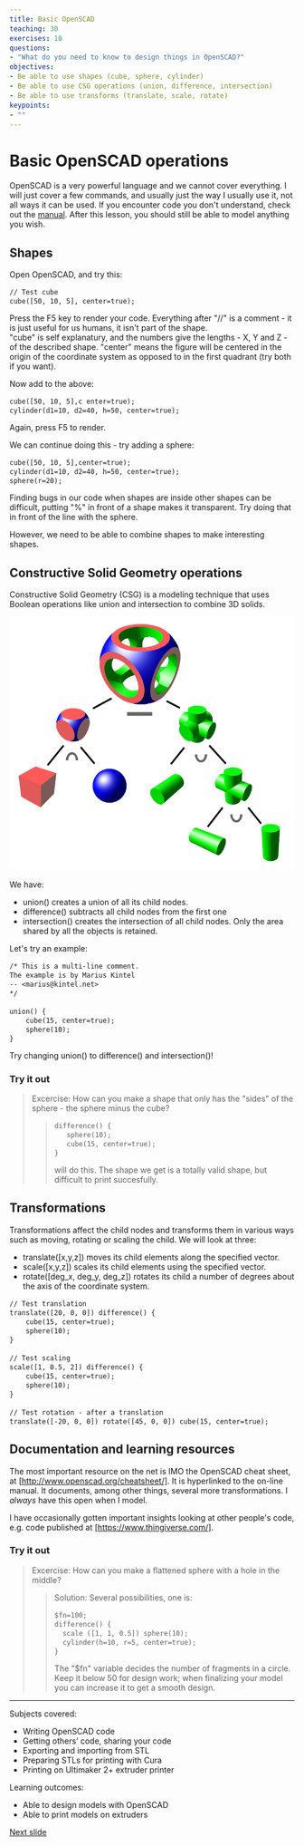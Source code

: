 ```yaml
---
title: Basic OpenSCAD
teaching: 30
exercises: 10
questions:
- "What do you need to know to design things in OpenSCAD?"
objectives:
- Be able to use shapes (cube, sphere, cylinder)
- Be able to use CSG operations (union, difference, intersection)
- Be able to use transforms (translate, scale, rotate)
keypoints:
- ""
---
```


# Basic OpenSCAD operations
OpenSCAD is a very powerful language and we cannot cover everything. 
I will just cover a few commands, and usually just the way I usually use it, not all ways it can be used. 
If you encounter code you don't understand, check out the [manual](http://www.openscad.org/cheatsheet/).
After this lesson, you should still be able to model anything you wish.

## Shapes

Open OpenSCAD, and try this:
~~~
// Test cube
cube([50, 10, 5], center=true);
~~~
Press the F5 key to render your code.
Everything after "//" is a comment - it is just useful for us humans, it isn't part of the shape.  
"cube" is self explanatury, and the numbers give the lengths - X, Y and Z - of the described shape.
"center" means the figure will be centered in the origin of the coordinate system as opposed to in the first quadrant (try both if you want).

Now add to the above:
~~~
cube([50, 10, 5],c enter=true);
cylinder(d1=10, d2=40, h=50, center=true);
~~~
Again, press F5 to render.

We can continue doing this - try adding a sphere:
~~~
cube([50, 10, 5],center=true);
cylinder(d1=10, d2=40, h=50, center=true);
sphere(r=20);
~~~
Finding bugs in our code when shapes are inside other shapes can be difficult, putting "%" in front of a shape makes it transparent.
Try doing that in front of the line with the sphere.

However, we need to be able to combine shapes to make interesting shapes.

## Constructive Solid Geometry operations
Constructive Solid Geometry (CSG) is a modeling technique that uses Boolean operations like union and intersection to combine 3D solids.

![alt text](bilder/Csg_tree.png "CSG objects can be represented by binary trees, where leaves represent primitives, and nodes represent operations. In this figure, the nodes are labeled {\displaystyle \cap } \cap  for intersection, {\displaystyle \cup } \cup  for union, and {\displaystyle -\!} -\! for difference. Image courtecy of https://commons.wikimedia.org/wiki/User:Zottie")

We have:

- union() creates a union of all its child nodes.
- difference() subtracts all child nodes from the first one
- intersection() creates the intersection of all child nodes. Only the area shared by all the objects is retained.

Let's try an example:
~~~
/* This is a multi-line comment.
The example is by Marius Kintel
-- <marius@kintel.net>
*/

union() {
    cube(15, center=true);
    sphere(10);
}
~~~
Try changing union() to difference() and intersection()!

### Try it out
> Excercise: How can you make a shape that only has the "sides" of the sphere - the sphere minus the cube?
>>~~~
>>difference() {
>>    sphere(10);
>>    cube(15, center=true);    
>>}
>>~~~
>> will do this. The shape we get is a totally valid shape, but difficult to print succesfully.

## Transformations
Transformations affect the child nodes and transforms them in various ways such as moving, rotating or scaling the child. We will look at three:
- translate([x,y,z]) moves its child elements along the specified vector. 
- scale([x,y,z]) scales its child elements using the specified vector. 
- rotate([deg_x, deg_y, deg_z]) rotates its child a number of degrees about the axis of the coordinate system.

~~~
// Test translation
translate([20, 0, 0]) difference() {
    cube(15, center=true);
    sphere(10);
}

// Test scaling
scale([1, 0.5, 2]) difference() {
    cube(15, center=true);
    sphere(10);
}

// Test rotation - after a translation
translate([-20, 0, 0]) rotate([45, 0, 0]) cube(15, center=true);
~~~

## Documentation and learning resources
The most important resource on the net is IMO the OpenSCAD cheat sheet, at [http://www.openscad.org/cheatsheet/]. 
It is hyperlinked to the on-line manual.
It documents, among other things, several more transformations. 
I _always_ have this open when I model.

I have occasionally gotten important insights looking at other people's code, e.g. code published at [https://www.thingiverse.com/].

### Try it out
> Excercise: How can you make a flattened sphere with a hole in the middle?
>> Solution: Several possibilities, one is:
>>~~~
>>$fn=100;
>>difference() {
>>   scale ([1, 1, 0.5]) sphere(10);
>>   cylinder(h=10, r=5, center=true);
>>}
>>~~~
>>The "$fn" variable decides the number of fragments in a circle. Keep it below 50 for design work; when finalizing your model you can increase it to get a smooth design.

---

Subjects covered:
- Writing OpenSCAD code
- Getting others’ code, sharing your code
- Exporting and importing from STL
- Preparing STLs for printing with Cura
- Printing on Ultimaker 2+ extruder printer

Learning outcomes:
- Able to design models with OpenSCAD
- Able to print models on extruders

[Next slide](04-functions.md)
